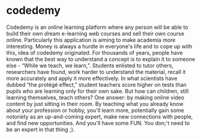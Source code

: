 # codedemy
Codedemy is an online learning platform where any person will be able to build their own dream e-learning web courses and sell their own course online. Particularly this application is aiming to make academia more interesting. Money is always a hurdle in everyone's life and to cope up with this, idea of codedemy originated. 
For thousands of years, people have known that the best way to understand a concept is to explain it to someone else - “While we teach, we learn,”.
Students enlisted to tutor others, researchers have found, work harder to understand the material, recall it more accurately and apply it more effectively. In what scientists have dubbed “the protégé effect,” student teachers score higher on tests than pupils who are learning only for their own sake. But how can children, still learning themselves, teach others? One answer: by making online video content by just sitting in their room.
By teaching what you already know about your profession or hobby, you'll learn more, potentially gain some notoriety as an up-and-coming expert, make new connections with people, and find new opportunities. And you'll have some FUN. You don;'t need to be an expert in that thing ;).
